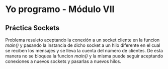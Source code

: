 # Yo programo - Módulo VII
## Práctica Sockets

Problema resuleto aceptando la conexión a un socket cliente en la funcion *main()* y pasando la instancia de dicho socket a un hilo diferente en el cual se
reciben los mensajes y se lleva la cuenta del número de clientes. De esta manera no se bloquea la funcion *main()* y la misma puede seguir aceptando conexiones a nuevos sockets y pasarlas a nuevos hilos.
